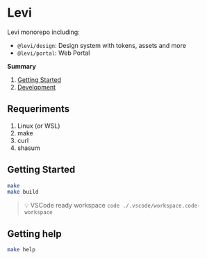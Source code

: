 # Levi

Levi monorepo including:

- `@levi/design`: Design system with tokens, assets and more
- `@levi/portal`: Web Portal

**Summary**

1. [Getting Started](#getting-started)
2. [Development](#development)

## Requeriments

1. Linux (or WSL)
2. make
3. curl
4. shasum

## Getting Started

```bash
make
make build
```

> :bulb: VSCode ready workspace `code ./.vscode/workspace.code-workspace`

## Getting help

```bash
make help
```

